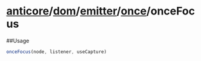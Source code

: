 # [anticore](../../../../../../#reference)/[dom](../../../#reference)/[emitter](../../#reference)/[once](../#reference)/<a name="reference">onceFocus</a>

##Usage

```js
onceFocus(node, listener, useCapture)
```